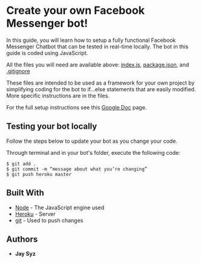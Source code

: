 # Create your own Facebook Messenger bot!

In this guide, you will learn how to setup a fully functional Facebook Messenger Chatbot that can be tested in real-time locally. The bot in this guide is coded using JavaScript.

All the files you will need are available above: [index.js](../master/index.js), [package.json](../master/package.json), and [.gitignore](../master/.gitignore)

These files are intended to be used as a framework for your own project by simplifying coding for the bot to if...else statements that are easily modified. More specific instructions are in the files.

For the full setup instructions see this [Google Doc](https://docs.google.com/document/d/1VNUiHBjYad-VNOFdnkx6pJ-B6nGvXyuNu59ROmqB-Lw/edit?usp=sharing) page.

## Testing your bot locally

Follow the steps below to update your bot as you change your code.

Through terminal and in your bot's folder, execute the following code:

```
$ git add .
$ git commit -m “message about what you’re changing”
$ git push heroku master
```

## Built With

* [Node](https://nodejs.org/en/) - The JavaScript engine used
* [Heroku](https://devcenter.heroku.com/articles/heroku-command-line#download-and-install) - Server
* [git](https://git-scm.com/downloads) - Used to push changes

## Authors

* **Jay Syz**


